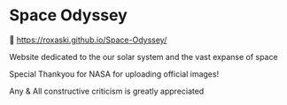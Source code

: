 # Space Odyssey 
🚀 https://roxaski.github.io/Space-Odyssey/ 

 Website dedicated to the our solar system and the vast expanse of space

Special Thankyou for NASA for uploading official images!

Any & All constructive criticism is greatly appreciated
